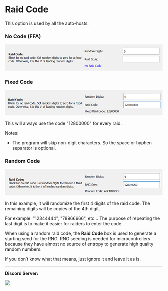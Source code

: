 # Raid Code

This option is used by all the auto-hosts.

### No Code (FFA)

<img src="images/RaidCode-0.png">

### Fixed Code

<img src="images/RaidCode-1.png">

This will always use the code "12800000" for every raid.

Notes:
- The program will skip non-digit characters. So the space or hyphen separator is optional.

### Random Code

<img src="images/RaidCode-2.png">

In this example, it will randomize the first 4 digits of the raid code. The remaining digits will be copies of the 4th digit.

For example: "12344444", "78966666", etc... The purpose of repeating the last digit is to make it easier for raiders to enter the code.

When using a random raid code, the **Raid Code** box is used to generate a starting seed for the RNG. RNG seeding is needed for microcontrollers because they have almost no source of entropy to generate high quality random numbers.

If you don’t know what that means, just ignore it and leave it as is.


<hr>

**Discord Server:** 

[<img src="https://canary.discordapp.com/api/guilds/695809740428673034/widget.png?style=banner2">](https://discord.gg/cQ4gWxN)

